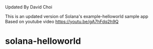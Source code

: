 Updated By David Choi

This is an updated version of Solana's example-helloworld sample app
Based on youtube video https://youtu.be/gA7hFdq2h9Q
# solana-helloworld
